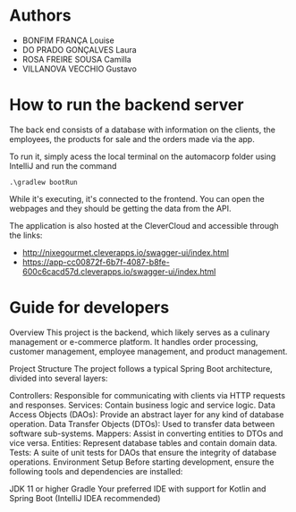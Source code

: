 # Authors
- BONFIM FRANÇA Louise
- DO PRADO GONÇALVES Laura
- ROSA FREIRE SOUSA Camilla
- VILLANOVA VECCHIO Gustavo

# How to run the backend server
The back end consists of a database with information on the clients, the employees, the products for sale and the orders made via the app.

To run it, simply acess the local terminal on the automacorp folder using IntelliJ and run the command

    .\gradlew bootRun

While it's executing, it's connected to the frontend. You can open the webpages and they should be getting the data from the API.

The application is also hosted at the CleverCloud and accessible through the links:
- http://nixegourmet.cleverapps.io/swagger-ui/index.html
- https://app-cc00872f-6b7f-4087-b8fe-600c6cacd57d.cleverapps.io/swagger-ui/index.html

# Guide for developers

Overview
This project is the backend, which likely serves as a culinary management or e-commerce platform. It handles order processing, customer management, employee management, and product management.

Project Structure
The project follows a typical Spring Boot architecture, divided into several layers:

Controllers: Responsible for communicating with clients via HTTP requests and responses.
Services: Contain business logic and service logic.
Data Access Objects (DAOs): Provide an abstract layer for any kind of database operation.
Data Transfer Objects (DTOs): Used to transfer data between software sub-systems.
Mappers: Assist in converting entities to DTOs and vice versa.
Entities: Represent database tables and contain domain data.
Tests: A suite of unit tests for DAOs that ensure the integrity of database operations.
Environment Setup
Before starting development, ensure the following tools and dependencies are installed:

JDK 11 or higher
Gradle
Your preferred IDE with support for Kotlin and Spring Boot (IntelliJ IDEA recommended)
